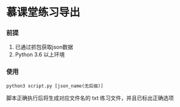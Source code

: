 # 慕课堂练习导出

### 前提

1. 已通过抓包获取json数据
2. Python 3.6 以上环境

### 使用

`python3 script.py [json_name(无后缀)]`

脚本正确执行后将生成对应文件名的 txt 练习文件，并且已标出正确选项